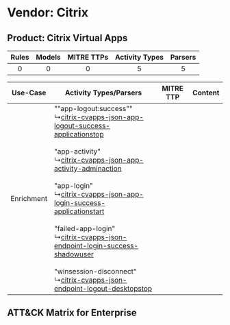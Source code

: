 Vendor: Citrix
==============
Product: Citrix Virtual Apps
----------------------------
| Rules | Models | MITRE TTPs | Activity Types | Parsers |
|:-----:|:------:|:----------:|:--------------:|:-------:|
|   0   |   0    |     0      |       5        |    5    |

|  Use-Case  | Activity Types/Parsers    | MITRE TTP | Content    |
|:----------:| ---- | --------- | ---- |
| Enrichment |  ""app-logout:success""<br> ↳[citrix-cvapps-json-app-logout-success-applicationstop](Ps/pC_citrixcvappsjsonapplogoutsuccessapplicationstop.md)<br><br> "app-activity"<br> ↳[citrix-cvapps-json-app-activity-adminaction](Ps/pC_citrixcvappsjsonappactivityadminaction.md)<br><br> "app-login"<br> ↳[citrix-cvapps-json-app-login-success-applicationstart](Ps/pC_citrixcvappsjsonapploginsuccessapplicationstart.md)<br><br> "failed-app-login"<br> ↳[citrix-cvapps-json-endpoint-login-success-shadowuser](Ps/pC_citrixcvappsjsonendpointloginsuccessshadowuser.md)<br><br> "winsession-disconnect"<br> ↳[citrix-cvapps-json-endpoint-logout-desktopstop](Ps/pC_citrixcvappsjsonendpointlogoutdesktopstop.md)<br> |    | [](RM/r_m_citrix_citrix_virtual_apps_Enrichment.md) |

ATT&CK Matrix for Enterprise
----------------------------
